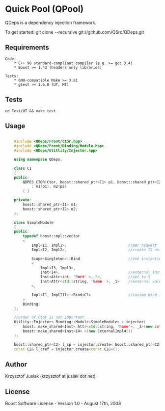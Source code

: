 Quick Pool (QPool)
================================

QDeps is a dependency injection framework.

To get started: git clone --recursive git://github.com/QSrc/QDeps.git

Requirements
------------
    Code:
        * C++ 98 standard-compliant compiler (e.g. >= gcc 3.4)
        * Boost >= 1.43 (headers only libraries)

    Tests:
        * GNU-compatible Make >= 3.81
        * gtest >= 1.6.0 (UT, MT)

Tests
------------
    cd Test/UT && make test

Usage
-----

``` C++

    #include <QDeps/Front/Ctor.hpp>
    #include <QDeps/Front/Binding/Module.hpp>
    #include <QDeps/Utitlity/Injector.hpp>

    using namespace QDeps;

    class C1
    {
    public:
        QDPES_CTOR(Ctor, boost::shared_ptr<I1> p1, boost::shared_ptr<I2> p2)
            : m1(p1), m2(p2)
        { }

    private:
        boost::shared_ptr<I1> m1;
        boost::shared_ptr<I2> m2;
    };

    class SimpleModule
    {
    public:
        typedef boost::mpl::vector
        <
            Impl<I1, Impl1>,                            //per request
            Impl<I2, Impl2>,                            //create I2 using Impl2

            Scope<Singleton>::Bind                      //one instantion
            <
                Impl<I3, Impl3>,
                Inst<I4>,                               //external inst
                Inst<Attr<int, 'Port' >, 5>,            //set to 5
                Inst<Attr<std::string, 'Name' >, _1>    //external value
            >,

            Impl<I1, ImplI11>::Bind<C1>                 //custom bind I1 to C1
        >
        Binding;
    };

    //order of Ctor is not important
    Utility::Injector< Binding::Module<SimpleModule> > injector(
        boost::make_shared<Inst< Attr<std::string, 'Name'>, _1>(new int("MyString")),
        boost::make_shared<Inst<I4> >(new ExternalImpl4())
    );

    boost::shared_ptr<C2> l_sp = injector.create< boost::shared_ptr<C2> >();
    const C2& l_cref = injector.create<const C2&>();
```

Author
------
Krzysztof Jusiak (krzysztof at jusiak dot net)

License
-------
Boost Software License - Version 1.0 - August 17th, 2003

